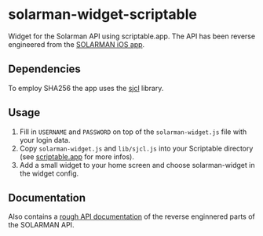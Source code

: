 # solarman-widget-scriptable

Widget for the Solarman API using scriptable.app. The API has been reverse engineered from the [SOLARMAN iOS app](https://apps.apple.com/us/app/solarman-smart/id1469487897).

## Dependencies

To employ SHA256 the app uses the [sjcl](https://github.com/bitwiseshiftleft/sjcl) library. 

## Usage

1. Fill in `USERNAME` and `PASSWORD` on top of the `solarman-widget.js` file with your login data.
2. Copy `solarman-widget.js` and `lib/sjcl.js` into your Scriptable directory (see [scriptable.app](https://scriptable.app) for more infos).
3. Add a small widget to your home screen and choose solarman-widget in the widget config.

## Documentation

Also contains a [rough API documentation](https://github.com/toto/solarman-widget-scriptable/blob/main/doc/API.md) of the reverse enginnered parts of the SOLARMAN API.
